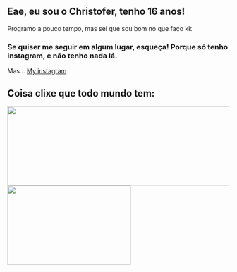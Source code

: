 ## Eae, eu sou o Christofer, tenho 16 anos!

Programo a pouco tempo, mas sei que sou bom no que faço kk

<div>
  <h3>
    Se quiser me seguir em algum lugar, esqueça! Porque só tenho instagram, e não tenho nada lá.
  </h3>
  
  <p>Mas... <a href="https://instagram.com/christofer.lenartowicz">My instagram</a></p>
</div>

<h2>Coisa clixe que todo mundo tem:</h2>

<div>
  <a href="https://github.com/ChrisLenartowicz">
    <img width="550px" height="180em" src="https://github-readme-stats.vercel.app/api?username=chrisLenartowicz&hide=prs&theme=tokyonight" />
    <img width="280px" height="180em" src="https://github-readme-stats.vercel.app/api/top-langs/?username=chrisLenartowicz&theme=tokyonight" />
  <a>
<div>

